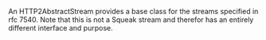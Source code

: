 An HTTP2AbstractStream provides a base class for the streams specified in rfc 7540.
Note that this is not a Squeak stream and therefor has an entirely different interface and purpose.